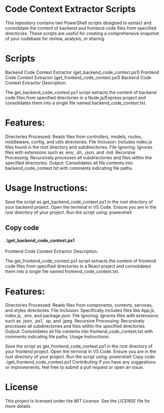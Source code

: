 # Code Context Extractor Scripts
This repository contains two PowerShell scripts designed to extract and consolidate the content of backend and frontend code files from specified directories. These scripts are useful for creating a comprehensive snapshot of your codebase for review, analysis, or sharing.

# Scripts
Backend Code Context Extractor (get_backend_code_context.ps1)
Frontend Code Context Extractor (get_frontend_code_context.ps1)
Backend Code Context Extractor
Description:

The get_backend_code_context.ps1 script extracts the content of backend code files from specified directories in a Node.js/Express project and consolidates them into a single file named backend_code_context.txt.

# Features:

Directories Processed: Reads files from controllers, models, routes, middleware, config, and utils directories.
File Inclusion: Includes index.js files found in the root directory and subdirectories.
File Ignoring: Ignores files with extensions such as .env, .sh, .json, and .md.
Recursive Processing: Recursively processes all subdirectories and files within the specified directories.
Output: Consolidates all file contents into backend_code_context.txt with comments indicating file paths.

# Usage Instructions:

Save the script as get_backend_code_context.ps1 in the root directory of your backend project.
Open the terminal in VS Code.
Ensure you are in the root directory of your project.
Run the script using:
powershell
## Copy code
   #### .\get_backend_code_context.ps1
Frontend Code Context Extractor
Description:

The get_frontend_code_context.ps1 script extracts the content of frontend code files from specified directories in a React project and consolidates them into a single file named frontend_code_context.txt.

# Features:

Directories Processed: Reads files from components, contexts, services, and styles directories.
File Inclusion: Specifically includes files like App.js, index.js, .env, and package.json.
File Ignoring: Ignores files with extensions such as .json, .ps1, .sp, and .jpeg.
Recursive Processing: Recursively processes all subdirectories and files within the specified directories.
Output: Consolidates all file contents into frontend_code_context.txt with comments indicating file paths.
Usage Instructions:

Save the script as get_frontend_code_context.ps1 in the root directory of your frontend project.
Open the terminal in VS Code.
Ensure you are in the root directory of your project.
Run the script using:
powershell
Copy code
.\get_frontend_code_context.ps1
Contributing
If you have any suggestions or improvements, feel free to submit a pull request or open an issue.

# License
This project is licensed under the MIT License. See the LICENSE file for more details.
